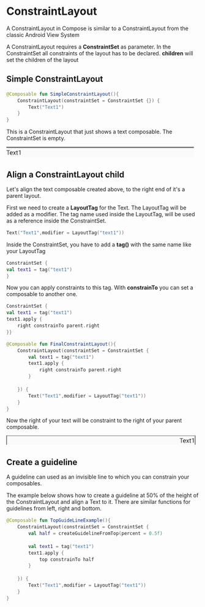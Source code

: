 # ConstraintLayout
A ConstraintLayout in Compose is similar to a ConstraintLayout from the classic Android View System

A ConstraintLayout requires a **ConstraintSet** as parameter. In the ConstraintSet all constraints of the layout has to be declared. **children** will set the children of the layout 

## Simple ConstraintLayout

```kotlin
@Composable fun SimpleConstraintLayout(){
    ConstraintLayout(constraintSet = ConstraintSet {}) {
        Text("Text1")
    }
}
```
This is a ConstraintLayout that just shows a text composable. The ConstraintSet is empty.

<p align="left">
  <img src ="../../images/layout/constraintlayout/simplelayout.png" />
</p>

## Align a ConstraintLayout child
Let's align the text composable created above, to the right end of it's a parent layout.

First we need to create a **LayoutTag** for the Text. The LayoutTag will be added as a modifier. The tag name used inside the LayoutTag, will be used as a reference inside the ConstraintSet.

```kotlin
Text("Text1",modifier = LayoutTag("text1"))
```

Inside the ConstraintSet, you have to add a **tag()** with the same name like your LayoutTag 
```kotlin
ConstraintSet {
val text1 = tag("text1")
}
```

Now you can apply constraints to this tag. With **constrainTo** you can set a composable to another one. 

```kotlin
ConstraintSet {
val text1 = tag("text1")
text1.apply {
    right constrainTo parent.right
}}
```

```kotlin
@Composable fun FinalConstraintLayout(){
    ConstraintLayout(constraintSet = ConstraintSet {
        val text1 = tag("text1")
        text1.apply {
            right constrainTo parent.right
        }

    }) {
        Text("Text1",modifier = LayoutTag("text1"))
    }
}
```

Now the right of your text will be constraint to the right of your parent composable.
<p align="left">
  <img src ="../../images/layout/constraintlayout/constrainParentend.png" />
</p>

## Create a guideline

A guideline can used as an invisible line to which you can constrain your composables.

The example below shows how to create a guideline at 50% of the height of the ConstraintLayout and align a Text to it.
There are similar functions for guidelines from left, right and bottom.

```kotlin
@Composable fun TopGuideLineExample(){
    ConstraintLayout(constraintSet = ConstraintSet {
        val half = createGuidelineFromTop(percent = 0.5f)

        val text1 = tag("text1")
        text1.apply {
            top constrainTo half
        }

    }) {
        Text("Text1",modifier = LayoutTag("text1"))
    }
}
```